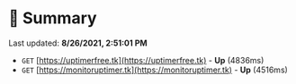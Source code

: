 # 📖 Summary
Last updated: **8/26/2021, 2:51:01 PM**

- `GET` [https://uptimerfree.tk](https://uptimerfree.tk) - **Up** (4836ms)
- `GET` [https://monitoruptimer.tk](https://monitoruptimer.tk) - **Up** (4516ms)
